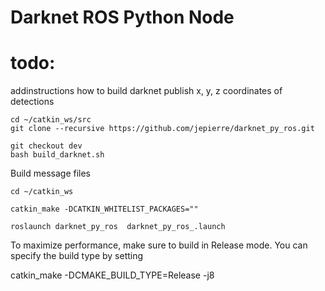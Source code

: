 # Darknet ROS Python Node

# todo: 
addinstructions how to build darknet
publish x,  y, z coordinates of detections


```
cd ~/catkin_ws/src
git clone --recursive https://github.com/jepierre/darknet_py_ros.git

git checkout dev
bash build_darknet.sh
```

Build message files
```
cd ~/catkin_ws

catkin_make -DCATKIN_WHITELIST_PACKAGES=""

roslaunch darknet_py_ros  darknet_py_ros_.launch
```

To maximize performance, make sure to build in Release mode. You can specify the build type by setting

catkin_make -DCMAKE_BUILD_TYPE=Release -j8